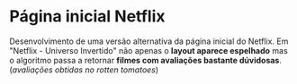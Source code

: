 # Página inicial Netflix
Desenvolvimento de uma versão alternativa da página inicial do Netflix.
Em "Netflix - Universo Invertido" não apenas o **layout aparece espelhado** mas o algoritmo passa a retornar **filmes com avaliações bastante dúvidosas**.
(*avaliações obtidas no rotten tomatoes*)
